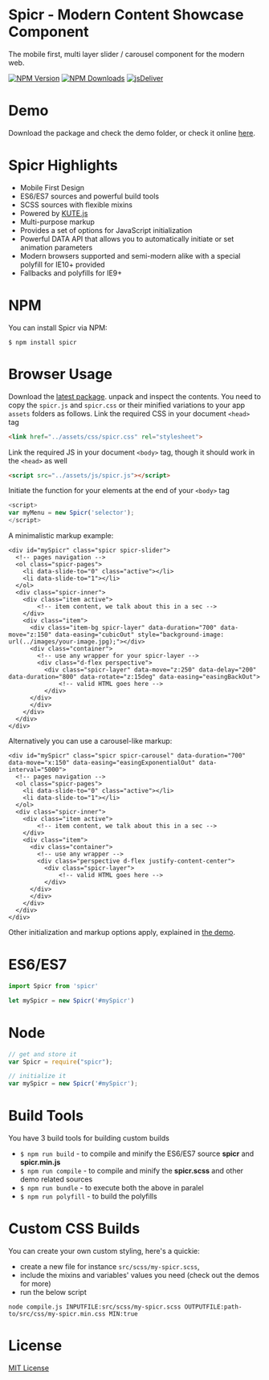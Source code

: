 # Spicr - Modern Content Showcase Component
The mobile first, multi layer slider / carousel component for the modern web.

[![NPM Version](https://img.shields.io/npm/v/spicr.svg?style=flat-square)](https://www.npmjs.com/package/spicr)
[![NPM Downloads](https://img.shields.io/npm/dm/spicr.svg?style=flat-square)](http://npm-stat.com/charts.html?package=spicr)
[![jsDeliver](https://data.jsdelivr.com/v1/package/npm/spicr/badge)](https://www.jsdelivr.com/package/npm/spicr)

# Demo
Download the package and check the demo folder, or check it online [here](http://thednp.github.io/spicr/).

# Spicr Highlights
* Mobile First Design
* ES6/ES7 sources and powerful build tools
* SCSS sources with flexible mixins
* Powered by [KUTE.js](http://thednp.github.io/kute.js)
* Multi-purpose markup
* Provides a set of options for JavaScript initialization
* Powerful DATA API that allows you to automatically initiate or set animation parameters
* Modern browsers supported and semi-modern alike with a special polyfill for IE10+ provided
* Fallbacks and polyfills for IE9+

# NPM
You can install Spicr via NPM:

```
$ npm install spicr
```

# Browser Usage
Download the [latest package](https://github.com/thednp/spicr/archive/master.zip). unpack and inspect the contents. You need to copy the `spicr.js` and `spicr.css` or their minified variations to your app `assets` folders as follows.
Link the required CSS in your document `<head>` tag
```html
<link href="../assets/css/spicr.css" rel="stylesheet">
```

Link the required JS in your document  `<body>` tag, though it should work in the `<head>` as well
```html
<script src="../assets/js/spicr.js"></script>
```

Initiate the function for your elements at the end of your `<body>` tag
```javascript
<script>
var myMenu = new Spicr('selector');
</script>
```

A minimalistic markup example:

```markup
<div id="mySpicr" class="spicr spicr-slider">
  <!-- pages navigation -->
  <ol class="spicr-pages">
    <li data-slide-to="0" class="active"></li>
    <li data-slide-to="1"></li>
  </ol>
  <div class="spicr-inner">
    <div class="item active">
        <!-- item content, we talk about this in a sec -->
    </div>
    <div class="item">
      <div class="item-bg spicr-layer" data-duration="700" data-move="z:150" data-easing="cubicOut" style="background-image: url(../images/your-image.jpg);"></div>
      <div class="container">
        <!-- use any wrapper for your spicr-layer -->
        <div class="d-flex perspective">
          <div class="spicr-layer" data-move="z:250" data-delay="200" data-duration="800" data-rotate="z:15deg" data-easing="easingBackOut">
              <!-- valid HTML goes here -->                                  
          </div>
      </div>
      </div>
    </div>
  </div>  
</div>
```

Alternatively you can use a carousel-like markup:

```markup
<div id="mySpicr" class="spicr spicr-carousel" data-duration="700" data-move="x:150" data-easing="easingExponentialOut" data-interval="5000">
  <!-- pages navigation -->
  <ol class="spicr-pages">
    <li data-slide-to="0" class="active"></li>
    <li data-slide-to="1"></li>
  </ol>
  <div class="spicr-inner">
    <div class="item active">
        <!-- item content, we talk about this in a sec -->
    </div>
    <div class="item">
      <div class="container">
        <!-- use any wrapper -->
        <div class="perspective d-flex justify-content-center">
          <div class="spicr-layer">
              <!-- valid HTML goes here -->                                  
          </div>
      </div>
      </div>
    </div>
  </div>  
</div>
```

Other initialization and markup options apply, explained in [the demo](http://thednp.github.io/spicr/).


# ES6/ES7
```javascript
import Spicr from 'spicr'

let mySpicr = new Spicr('#mySpicr')
```

# Node
```javascript
// get and store it
var Spicr = require("spicr");

// initialize it
var mySpicr = new Spicr('#mySpicr');
```


# Build Tools
You have 3 build tools for building custom builds

* `$ npm run build` - to compile and minify the ES6/ES7 source **spicr** and **spicr.min.js**
* `$ npm run compile` - to compile and minify the **spicr.scss** and other demo related sources
* `$ npm run bundle` - to execute both the above in paralel
* `$ npm run polyfill` - to build the polyfills

# Custom CSS Builds
You can create your own custom styling, here's a quickie:
* create a new file for instance `src/scss/my-spicr.scss`, 
* include the mixins and variables' values you need (check out the demos for more)
* run the below script

```
node compile.js INPUTFILE:src/scss/my-spicr.scss OUTPUTFILE:path-to/src/css/my-spicr.min.css MIN:true
```

# License
[MIT License](https://github.com/thednp/spicr/blob/master/LICENSE)
